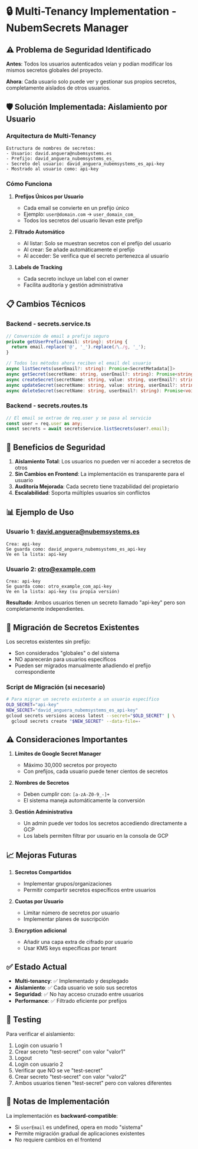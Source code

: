 # 🔒 Multi-Tenancy Implementation - NubemSecrets Manager

## ⚠️ Problema de Seguridad Identificado

**Antes**: Todos los usuarios autenticados veían y podían modificar los mismos secretos globales del proyecto.

**Ahora**: Cada usuario solo puede ver y gestionar sus propios secretos, completamente aislados de otros usuarios.

## 🛡️ Solución Implementada: Aislamiento por Usuario

### Arquitectura de Multi-Tenancy

```
Estructura de nombres de secretos:
- Usuario: david.anguera@nubemsystems.es
- Prefijo: david_anguera_nubemsystems_es_
- Secreto del usuario: david_anguera_nubemsystems_es_api-key
- Mostrado al usuario como: api-key
```

### Cómo Funciona

1. **Prefijos Únicos por Usuario**
   - Cada email se convierte en un prefijo único
   - Ejemplo: `user@domain.com` → `user_domain_com_`
   - Todos los secretos del usuario llevan este prefijo

2. **Filtrado Automático**
   - Al listar: Solo se muestran secretos con el prefijo del usuario
   - Al crear: Se añade automáticamente el prefijo
   - Al acceder: Se verifica que el secreto pertenezca al usuario

3. **Labels de Tracking**
   - Cada secreto incluye un label con el owner
   - Facilita auditoría y gestión administrativa

## 📋 Cambios Técnicos

### Backend - secrets.service.ts

```typescript
// Conversión de email a prefijo seguro
private getUserPrefix(email: string): string {
  return email.replace('@', '_').replace(/\./g, '_');
}

// Todos los métodos ahora reciben el email del usuario
async listSecrets(userEmail?: string): Promise<SecretMetadata[]>
async getSecret(secretName: string, userEmail?: string): Promise<string>
async createSecret(secretName: string, value: string, userEmail?: string): Promise<void>
async updateSecret(secretName: string, value: string, userEmail?: string): Promise<void>
async deleteSecret(secretName: string, userEmail?: string): Promise<void>
```

### Backend - secrets.routes.ts

```typescript
// El email se extrae de req.user y se pasa al servicio
const user = req.user as any;
const secrets = await secretsService.listSecrets(user?.email);
```

## 🔐 Beneficios de Seguridad

1. **Aislamiento Total**: Los usuarios no pueden ver ni acceder a secretos de otros
2. **Sin Cambios en Frontend**: La implementación es transparente para el usuario
3. **Auditoría Mejorada**: Cada secreto tiene trazabilidad del propietario
4. **Escalabilidad**: Soporta múltiples usuarios sin conflictos

## 📊 Ejemplo de Uso

### Usuario 1: david.anguera@nubemsystems.es
```
Crea: api-key
Se guarda como: david_anguera_nubemsystems_es_api-key
Ve en la lista: api-key
```

### Usuario 2: otro@example.com
```
Crea: api-key
Se guarda como: otro_example_com_api-key
Ve en la lista: api-key (su propia versión)
```

**Resultado**: Ambos usuarios tienen un secreto llamado "api-key" pero son completamente independientes.

## 🚀 Migración de Secretos Existentes

Los secretos existentes sin prefijo:
- Son considerados "globales" o del sistema
- NO aparecerán para usuarios específicos
- Pueden ser migrados manualmente añadiendo el prefijo correspondiente

### Script de Migración (si necesario)
```bash
# Para migrar un secreto existente a un usuario específico
OLD_SECRET="api-key"
NEW_SECRET="david_anguera_nubemsystems_es_api-key"
gcloud secrets versions access latest --secret="$OLD_SECRET" | \
  gcloud secrets create "$NEW_SECRET" --data-file=-
```

## ⚠️ Consideraciones Importantes

1. **Límites de Google Secret Manager**
   - Máximo 30,000 secretos por proyecto
   - Con prefijos, cada usuario puede tener cientos de secretos

2. **Nombres de Secretos**
   - Deben cumplir con: `[a-zA-Z0-9_-]+`
   - El sistema maneja automáticamente la conversión

3. **Gestión Administrativa**
   - Un admin puede ver todos los secretos accediendo directamente a GCP
   - Los labels permiten filtrar por usuario en la consola de GCP

## 📈 Mejoras Futuras

1. **Secretos Compartidos**
   - Implementar grupos/organizaciones
   - Permitir compartir secretos específicos entre usuarios

2. **Cuotas por Usuario**
   - Limitar número de secretos por usuario
   - Implementar planes de suscripción

3. **Encryption adicional**
   - Añadir una capa extra de cifrado por usuario
   - Usar KMS keys específicas por tenant

## ✅ Estado Actual

- **Multi-tenancy**: ✅ Implementado y desplegado
- **Aislamiento**: ✅ Cada usuario ve solo sus secretos
- **Seguridad**: ✅ No hay acceso cruzado entre usuarios
- **Performance**: ✅ Filtrado eficiente por prefijos

## 🔧 Testing

Para verificar el aislamiento:

1. Login con usuario 1
2. Crear secreto "test-secret" con valor "valor1"
3. Logout
4. Login con usuario 2
5. Verificar que NO se ve "test-secret"
6. Crear secreto "test-secret" con valor "valor2"
7. Ambos usuarios tienen "test-secret" pero con valores diferentes

## 📝 Notas de Implementación

La implementación es **backward-compatible**:
- Si `userEmail` es undefined, opera en modo "sistema"
- Permite migración gradual de aplicaciones existentes
- No requiere cambios en el frontend